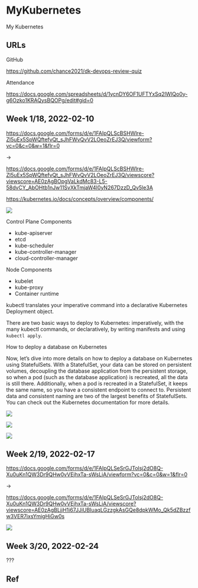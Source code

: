 # MyKubernetes

My Kubernetes

## URLs

GitHub

https://github.com/chance2021/dk-devops-review-quiz

Attendance

https://docs.google.com/spreadsheets/d/1ycnDY6OF1UFTYxSq2lWlQo0y-g6Ozko1KRAQysBQOPg/edit#gid=0

## Week 1/18, 2022-02-10

https://docs.google.com/forms/d/e/1FAIpQLScBSHWlre-Zl5uEx5SpWQftefvQt_sJhFWvQvV2LOeoZrEJ3Q/viewform?vc=0&c=0&w=1&flr=0

->

https://docs.google.com/forms/d/e/1FAIpQLScBSHWlre-Zl5uEx5SpWQftefvQt_sJhFWvQvV2LOeoZrEJ3Q/viewscore?viewscore=AE0zAgBOpgVaLkdMc83-L5-58dvCY_AbOHtb1nJw11SvXkTmjaW4I0yN267DzzD_Qv5le3A

https://kubernetes.io/docs/concepts/overview/components/

![](image/README/kubernetes_cluste_components.png)

Control Plane Components

- kube-apiserver
- etcd
- kube-scheduler
- kube-controller-manager
- cloud-controller-manager

Node Components

- kubelet
- kube-proxy
- Container runtime

kubectl translates your imperative command into a declarative Kubernetes Deployment object.

There are two basic ways to deploy to Kubernetes: imperatively, with the many kubectl commands, or declaratively, by writing manifests and using `kubectl apply`.

How to deploy a database on Kubernetes

Now, let’s dive into more details on how to deploy a database on Kubernetes using StatefulSets. With a StatefulSet, your data can be stored on persistent volumes, decoupling the database application from the persistent storage, so when a pod (such as the database application) is recreated, all the data is still there. Additionally, when a pod is recreated in a StatefulSet, it keeps the same name, so you have a consistent endpoint to connect to. Persistent data and consistent naming are two of the largest benefits of StatefulSets. You can check out the Kubernetes documentation for more details.

![](image/README/20220210_01.png)

![](image/README/20220210_02.png)

![](image/README/20220210_03.png)

## Week 2/19, 2022-02-17

https://docs.google.com/forms/d/e/1FAIpQLSeSrGJTolsj2dO8Q-Xu0uKn1QW3Dr9QHw0vVEjhxTa-sWsLiA/viewform?vc=0&c=0&w=1&flr=0

->

https://docs.google.com/forms/d/e/1FAIpQLSeSrGJTolsj2dO8Q-Xu0uKn1QW3Dr9QHw0vVEjhxTa-sWsLiA/viewscore?viewscore=AE0zAgBLjjH1i67JJiUBIuaqLGzzgkAsGQe8dpkWMo_Qk5dZBzzfw3VER7ixsYmigHiGw0s

![](image/README/20220217_01.png)

## Week 3/20, 2022-02-24

???

## Ref
